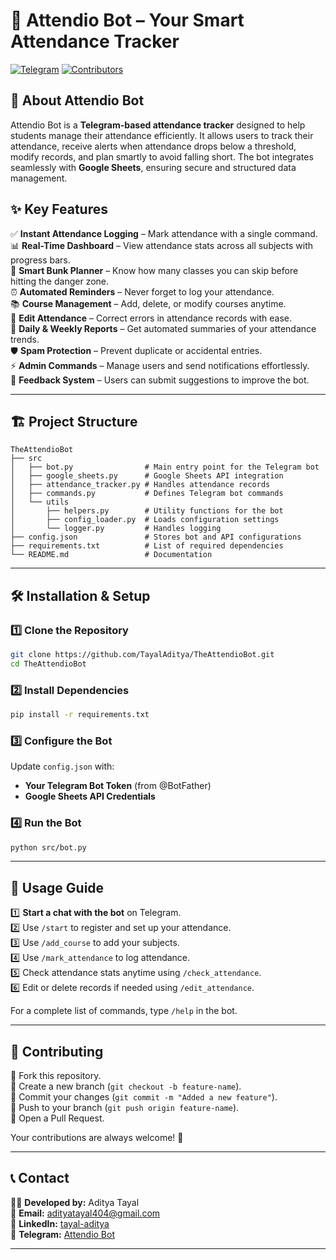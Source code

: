 # 📌 **Attendio Bot** – Your Smart Attendance Tracker  

[![Telegram](https://img.shields.io/badge/Telegram-Bot-blue)](https://t.me/TheAttendioBot)
[![Contributors](https://img.shields.io/github/contributors/TayalAditya/TheAttendioBot)](https://github.com/TayalAditya/TheAttendioBot/graphs/contributors)  

## 🚀 **About Attendio Bot**  

Attendio Bot is a **Telegram-based attendance tracker** designed to help students manage their attendance efficiently. It allows users to track their attendance, receive alerts when attendance drops below a threshold, modify records, and plan smartly to avoid falling short. The bot integrates seamlessly with **Google Sheets**, ensuring secure and structured data management.  

## ✨ **Key Features**  

✅ **Instant Attendance Logging** – Mark attendance with a single command.  
📊 **Real-Time Dashboard** – View attendance stats across all subjects with progress bars.  
🚀 **Smart Bunk Planner** – Know how many classes you can skip before hitting the danger zone.  
⏰ **Automated Reminders** – Never forget to log your attendance.  
📚 **Course Management** – Add, delete, or modify courses anytime.  
🔄 **Edit Attendance** – Correct errors in attendance records with ease.  
📅 **Daily & Weekly Reports** – Get automated summaries of your attendance trends.  
🛡️ **Spam Protection** – Prevent duplicate or accidental entries.  
⚡ **Admin Commands** – Manage users and send notifications effortlessly.  
💬 **Feedback System** – Users can submit suggestions to improve the bot.  

---

## 🏗 **Project Structure**  

```
TheAttendioBot
├── src
│   ├── bot.py                # Main entry point for the Telegram bot
│   ├── google_sheets.py      # Google Sheets API integration
│   ├── attendance_tracker.py # Handles attendance records
│   ├── commands.py           # Defines Telegram bot commands
│   └── utils
│       ├── helpers.py        # Utility functions for the bot
│       ├── config_loader.py  # Loads configuration settings
│       └── logger.py         # Handles logging
├── config.json               # Stores bot and API configurations
├── requirements.txt          # List of required dependencies
└── README.md                 # Documentation
```

---

## 🛠 **Installation & Setup**  

### **1️⃣ Clone the Repository**  

```bash
git clone https://github.com/TayalAditya/TheAttendioBot.git
cd TheAttendioBot
```

### **2️⃣ Install Dependencies**  

```bash
pip install -r requirements.txt
```

### **3️⃣ Configure the Bot**  

Update `config.json` with:  
- **Your Telegram Bot Token** (from @BotFather)  
- **Google Sheets API Credentials**  

### **4️⃣ Run the Bot**  

```bash
python src/bot.py
```

---

## 🚀 **Usage Guide**  

1️⃣ **Start a chat with the bot** on Telegram.  
2️⃣ Use `/start` to register and set up your attendance.  
3️⃣ Use `/add_course` to add your subjects.  
4️⃣ Use `/mark_attendance` to log attendance.  
5️⃣ Check attendance stats anytime using `/check_attendance`.  
6️⃣ Edit or delete records if needed using `/edit_attendance`.  

For a complete list of commands, type `/help` in the bot.  

---

## 🤝 **Contributing**  

🔹 Fork this repository.  
🔹 Create a new branch (`git checkout -b feature-name`).  
🔹 Commit your changes (`git commit -m "Added a new feature"`).  
🔹 Push to your branch (`git push origin feature-name`).  
🔹 Open a Pull Request.  

Your contributions are always welcome! 🚀   

---

## 📞 **Contact**  

👨‍💻 **Developed by:** Aditya Tayal  
📩 **Email:** [adityatayal404@gmail.com](mailto:adityatayal404@gmail.com)  
🔗 **LinkedIn:** [tayal-aditya](https://www.linkedin.com/in/tayal-aditya)  
📲 **Telegram:** [Attendio Bot](https://t.me/TheAttendioBot)  

---
